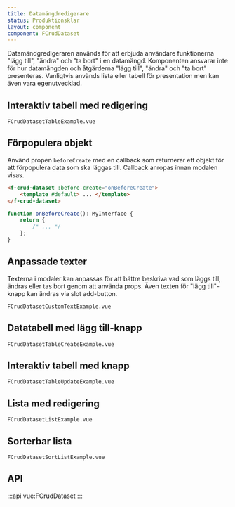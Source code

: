 ```yaml
---
title: Datamängdredigerare
status: Produktionsklar
layout: component
component: FCrudDataset
---
```


Datamändgredigeraren används för att erbjuda användare funktionerna "lägg till", "ändra" och "ta bort" i en datamängd.
Komponenten ansvarar inte för hur datamängden och åtgärderna "lägg till", "ändra" och "ta bort" presenteras.
Vanligtvis används lista eller tabell för presentation men kan även vara egenutvecklad.

## Interaktiv tabell med redigering

```import
FCrudDatasetTableExample.vue
```

## Förpopulera objekt

Använd propen `beforeCreate` med en callback som returnerar ett objekt för att förpopulera data som ska läggas till.
Callback anropas innan modalen visas.

```html static
<f-crud-dataset :before-create="onBeforeCreate">
    <template #default> ... </template>
</f-crud-dataset>
```

```ts
function onBeforeCreate(): MyInterface {
    return {
        /* ... */
    };
}
```

## Anpassade texter

Texterna i modaler kan anpassas för att bättre beskriva vad som läggs till, ändras eller tas bort genom att använda props. Även texten för "lägg till"-knapp kan ändras via slot add-button.

```import
FCrudDatasetCustomTextExample.vue
```

## Datatabell med lägg till-knapp

```import
FCrudDatasetTableCreateExample.vue
```

## Interaktiv tabell med knapp

```import
FCrudDatasetTableUpdateExample.vue
```

## Lista med redigering

```import
FCrudDatasetListExample.vue
```

## Sorterbar lista

```import
FCrudDatasetSortListExample.vue
```

## API

:::api
vue:FCrudDataset
:::
